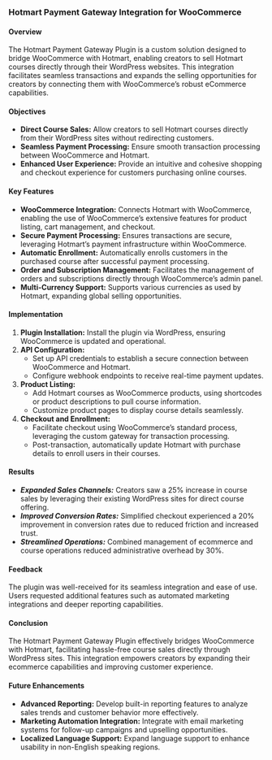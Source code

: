 ### Hotmart Payment Gateway Integration for WooCommerce

#### Overview
The Hotmart Payment Gateway Plugin is a custom solution designed to bridge WooCommerce with Hotmart, enabling creators to sell Hotmart courses directly through their WordPress websites. This integration facilitates seamless transactions and expands the selling opportunities for creators by connecting them with WooCommerce’s robust eCommerce capabilities.

#### Objectives
- **Direct Course Sales:** Allow creators to sell Hotmart courses directly from their WordPress sites without redirecting customers.
- **Seamless Payment Processing:** Ensure smooth transaction processing between WooCommerce and Hotmart.
- **Enhanced User Experience:** Provide an intuitive and cohesive shopping and checkout experience for customers purchasing online courses.

#### Key Features
- **WooCommerce Integration:** Connects Hotmart with WooCommerce, enabling the use of WooCommerce’s extensive features for product listing, cart management, and checkout.
- **Secure Payment Processing:** Ensures transactions are secure, leveraging Hotmart’s payment infrastructure within WooCommerce.
- **Automatic Enrollment:** Automatically enrolls customers in the purchased course after successful payment processing.
- **Order and Subscription Management:** Facilitates the management of orders and subscriptions directly through WooCommerce’s admin panel.
- **Multi-Currency Support:** Supports various currencies as used by Hotmart, expanding global selling opportunities.

#### Implementation
1. **Plugin Installation:** Install the plugin via WordPress, ensuring WooCommerce is updated and operational.
2. **API Configuration:**
   - Set up API credentials to establish a secure connection between WooCommerce and Hotmart.
   - Configure webhook endpoints to receive real-time payment updates.
3. **Product Listing:**
   - Add Hotmart courses as WooCommerce products, using shortcodes or product descriptions to pull course information.
   - Customize product pages to display course details seamlessly.
4. **Checkout and Enrollment:**
   - Facilitate checkout using WooCommerce’s standard process, leveraging the custom gateway for transaction processing.
   - Post-transaction, automatically update Hotmart with purchase details to enroll users in their courses.

#### Results
- ***Expanded Sales Channels:*** Creators saw a 25% increase in course sales by leveraging their existing WordPress sites for direct course offering.
- ***Improved Conversion Rates:*** Simplified checkout experienced a 20% improvement in conversion rates due to reduced friction and increased trust.
- ***Streamlined Operations:*** Combined management of ecommerce and course operations reduced administrative overhead by 30%.

#### Feedback
The plugin was well-received for its seamless integration and ease of use. Users requested additional features such as automated marketing integrations and deeper reporting capabilities.

#### Conclusion
The Hotmart Payment Gateway Plugin effectively bridges WooCommerce with Hotmart, facilitating hassle-free course sales directly through WordPress sites. This integration empowers creators by expanding their ecommerce capabilities and improving customer experience.

#### Future Enhancements
- **Advanced Reporting:** Develop built-in reporting features to analyze sales trends and customer behavior more effectively.
- **Marketing Automation Integration:** Integrate with email marketing systems for follow-up campaigns and upselling opportunities.
- **Localized Language Support:** Expand language support to enhance usability in non-English speaking regions.
